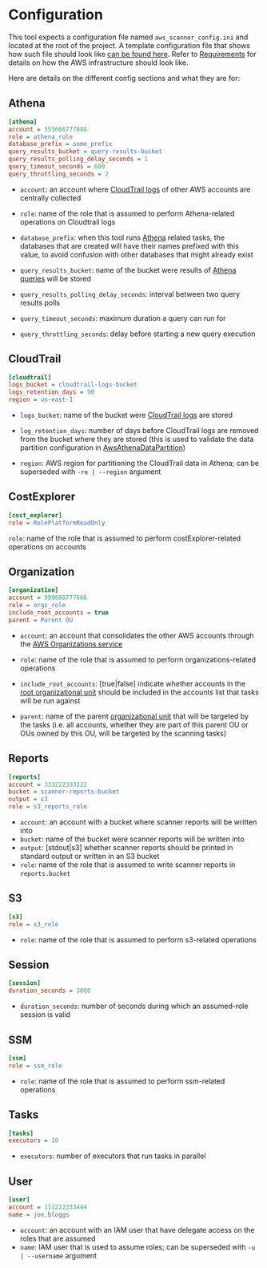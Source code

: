 # Configuration

This tool expects a configuration file named `aws_scanner_config.ini` and located at the root of the project. A template
configuration file that shows how such file should look like [can be found here](../aws_scanner_config_template.ini).
Refer to [Requirements][doc-requirements] for details on how the AWS infrastructure should look like.

Here are details on the different config sections and what they are for:

## Athena

```ini
[athena]
account = 555666777888
role = athena_role
database_prefix = some_prefix
query_results_bucket = query-results-bucket
query_results_polling_delay_seconds = 1
query_timeout_seconds = 600
query_throttling_seconds = 2
```

* `account`: an account where [CloudTrail logs][aws-cloudtrail] of other AWS accounts are centrally collected

* `role`: name of the role that is assumed to perform Athena-related operations on Cloudtrail logs

* `database_prefix`: when this tool runs [Athena][aws-athena] related tasks, the databases that are created will have
  their names prefixed with this value, to avoid confusion with other databases that might already exist

* `query_results_bucket`: name of the bucket were results of [Athena queries][aws-athena-querying] will be stored

* `query_results_polling_delay_seconds`: interval between two query results polls

* `query_timeout_seconds`: maximum duration a query can run for

* `query_throttling_seconds`: delay before starting a new query execution

## CloudTrail

```ini
[cloudtrail]
logs_bucket = cloudtrail-logs-bucket
logs_retention_days = 90
region = us-east-1
```

* `logs_bucket`: name of the bucket were [CloudTrail logs][aws-cloudtrail-bucket] are stored

* `log_retention_days`: number of days before CloudTrail logs are removed from the bucket where they are stored (this
  is used to validate the data partition configuration in [AwsAthenaDataPartition][src-partition])

* `region`: AWS region for partitioning the CloudTrail data in Athena; can be superseded with `-re | --region`
  argument

## CostExplorer

```ini
[cost_explorer]
role = RolePlatformReadOnly
```

`role`: name of the role that is assumed to perform costExplorer-related operations on accounts

## Organization

```ini
[organization]
account = 999888777666
role = orgs_role
include_root_accounts = true
parent = Parent OU
```

* `account`: an account that consolidates the other AWS accounts through the
  [AWS Organizations service][aws-organizations]

* `role`: name of the role that is assumed to perform organizations-related operations

* `include_root_accounts`: \[true|false] indicate whether accounts in the
  [root organizational unit][aws-organizations-root] should be included in the accounts list that tasks will be run
  against

* `parent`: name of the parent [organizational unit][aws-organizational-ou] that will be targeted by the tasks (i.e.
  all accounts, whether they are part of this parent OU or OUs owned by this OU, will be targeted by the scanning
  tasks)

## Reports

```ini
[reports]
account = 333222333222
bucket = scanner-reports-bucket
output = s3
role = s3_reports_role
```

* `account`: an account with a bucket where scanner reports will be written into
* `bucket`: name of the bucket were scanner reports will be written into
* `output`: \[stdout|s3] whether scanner reports should be printed in standard output or written in an S3 bucket
* `role`: name of the role that is assumed to write scanner reports in `reports.bucket`

## S3

```ini
[s3]
role = s3_role
```

* `role`: name of the role that is assumed to perform s3-related operations

## Session

```ini
[session]
duration_seconds = 3600
```

* `duration_seconds`: number of seconds during which an assumed-role session is valid

## SSM

```ini
[ssm]
role = ssm_role
```

* `role`: name of the role that is assumed to perform ssm-related operations

## Tasks

```ini
[tasks]
executors = 10
```

* `executors`: number of executors that run tasks in parallel

## User

```ini
[user]
account = 111222333444
name = joe.bloggs
```

* `account`: an account with an IAM user that have delegate access on the roles that are assumed
* `name`: IAM user that is used to assume roles; can be superseded with `-u | --username` argument

[aws-athena]: https://docs.aws.amazon.com/athena/latest/ug/what-is.html

[aws-athena-querying]: https://docs.aws.amazon.com/athena/latest/ug/querying.html

[aws-cloudtrail]: https://docs.aws.amazon.com/awscloudtrail/latest/userguide/cloudtrail-user-guide.html

[aws-cloudtrail-bucket]: https://docs.aws.amazon.com/awscloudtrail/latest/userguide/cloudtrail-create-and-update-a-trail.html

[aws-organizational-ou]: https://docs.aws.amazon.com/organizations/latest/userguide/orgs_getting-started_concepts.html#organizationalunit

[aws-organizations]: https://docs.aws.amazon.com/organizations/latest/userguide/orgs_introduction.html

[aws-organizations-root]: https://docs.aws.amazon.com/organizations/latest/userguide/orgs_getting-started_concepts.html#root

[doc-requirements]: ./requirements.md

[src-partition]: ../src/data/aws_athena_data_partition.py
